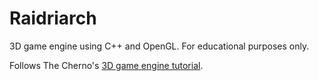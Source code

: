 # Raidriarch
3D game engine using C++ and OpenGL. For educational purposes only.

Follows The Cherno's [3D game engine tutorial](https://www.youtube.com/playlist?list=PLlrATfBNZ98dC-V-N3m0Go4deliWHPFwT).
